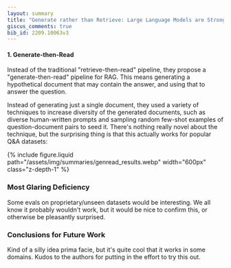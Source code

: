 ```yaml
---
layout: summary
title: "Generate rather than Retrieve: Large Language Models are Strong Context Generators"
giscus_comments: true
bib_id: 2209.10063v3
---
```


#### 1. Generate-then-Read

Instead of the traditional "retrieve-then-read" pipeline, they propose a
"generate-then-read" pipeline for RAG. This means generating a hypothetical
document that may contain the answer, and using that to answer the question.

Instead of generating just a single document, they used a variety of techniques
to increase diversity of the generated documents, such as diverse human-written
prompts and sampling random few-shot examples of question-document pairs to seed
it. There's nothing really novel about the technique, but the surprising
thing is that this actually works for popular Q&A datasets:

{% include figure.liquid
    path="/assets/img/summaries/genread_results.webp"
    width="600px"
    class="z-depth-1"
%}

### Most Glaring Deficiency

Some evals on proprietary/unseen datasets would be interesting. We all know it
probably wouldn't work, but it would be nice to confirm this, or otherwise be
pleasantly surprised.

### Conclusions for Future Work

Kind of a silly idea prima facie, but it's quite cool that it works in some
domains. Kudos to the authors for putting in the effort to try this out.
